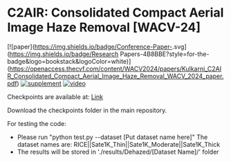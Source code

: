 # C2AIR: Consolidated Compact Aerial Image Haze Removal [WACV-24]

[![paper](https://img.shields.io/badge/Conference-Paper-<COLOR>.svg](https://img.shields.io/badge/Research Papers-4B8BBE?style=for-the-badge&logo=bookstack&logoColor=white)](https://openaccess.thecvf.com/content/WACV2024/papers/Kulkarni_C2AIR_Consolidated_Compact_Aerial_Image_Haze_Removal_WACV_2024_paper.pdf)
[![supplement](https://img.shields.io/badge/Supplementary-Material-red)](https://openaccess.thecvf.com/content/WACV2023/supplemental/Kulkarni_Aerial_Image_Dehazing_WACV_2023_supplemental.pdf)
[![video](https://img.shields.io/badge/Video-Presentation-F9D371)](https://drive.google.com/file/d/1pnQ7vyX_bjveLv9r29ah-pofkpiJY5Ry/view?usp=share_link)

Checkpoints are available at: [Link](https://drive.google.com/drive/folders/1MsYp7_4zQ5epOGGGs-k5xve8EWteeeIr?usp=share_link) 

Download the checkpoints folder in the main repository.

For testing the code:
- Please run "python test.py --dataset [Put dataset name here]"
The dataset names are: RICE||Sate1K_Thin||Sate1K_Moderate||Sate1K_Thick
- The results will be stored in './results/Dehazed/[Dataset Name]/' folder

